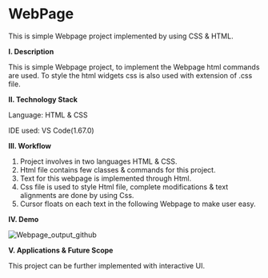 # WebPage
This is simple Webpage project implemented by using CSS & HTML.

**I. Description**

This is simple Webpage project, to implement the Webpage html commands are used. To style the html widgets css is also used with extension of .css file.


**II. Technology Stack**

Language: HTML & CSS

IDE used: VS Code(1.67.0)

**III. Workflow**

1. Project involves in two languages HTML & CSS.
2. Html file contains few classes & commands for this project.
3. Text for this webpage is implemented through Html.
4. Css file is used to style Html file, complete modifications & text alignments are done by using Css.
5. Cursor floats on each text in the following Webpage to make user easy.

**IV. Demo**

![Webpage_output_github](https://user-images.githubusercontent.com/99798157/169777940-7ef39280-8796-4115-9348-c9ed796e095f.JPG)


**V. Applications & Future Scope**

This project can be further implemented with interactive UI.
